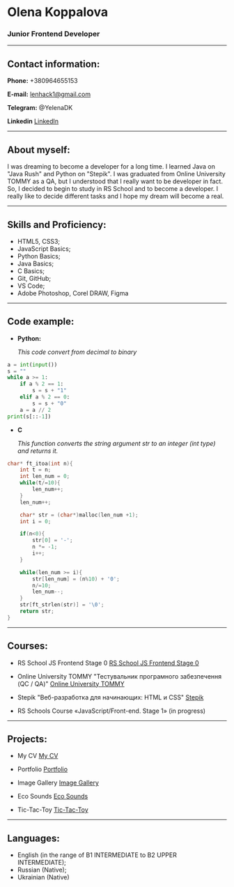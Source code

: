# Olena Koppalova

### Junior Frontend Developer

---

## Contact information:

**Phone:** +380964655153

**E-mail:** lenhack1@gmail.com

**Telegram:** @YelenaDK

**Linkedin** [LinkedIn](http://linkedin.com/in/елена-коппалова-8538a91b6)

---

## About myself:

I was dreaming to become a developer for a long time. I learned Java on "Java Rush" and Python on "Stepik". I was graduated from Online University TOMMY as a QA, but I understood that I really want to be developer in fact. So, I decided to begin to study in RS School and to become a developer. I really like to decide different tasks and I hope my dream will become a real.

---

## Skills and Proficiency:

- HTML5, CSS3;
- JavaScript Basics;
- Python Basics;
- Java Basics;
- C Basics;
- Git, GitHub;
- VS Code;
- Adobe Photoshop, Corel DRAW, Figma

---

## Code example:

- **Python:**

  _This code convert from decimal to binary_

```Python
a = int(input())
s = ""
while a >= 1:
    if a % 2 == 1:
        s = s + "1"
    elif a % 2 == 0:
        s = s + "0"
    a = a // 2
print(s[::-1])
```

- **C**

  _This function converts the string argument str to an integer (int type) and returns it._

```C
char* ft_itoa(int n){
    int t = n;
    int len_num = 0;
    while(t/=10){
        len_num++;
    }
    len_num++;

    char* str = (char*)malloc(len_num +1);
    int i = 0;

    if(n<0){
        str[0] = '-';
        n *= -1;
        i++;
    }

    while(len_num >= i){
        str[len_num] = (n%10) + '0';
        n/=10;
        len_num--;
    }
    str[ft_strlen(str)] = '\0';
    return str;
}
```

---

## Courses:

- RS School JS Frontend Stage 0 [RS School JS Frontend Stage 0](https://rs.school/)

- Online University TOMMY "Тестувальник програмного
  забезпечення (QC / QA)" [Online University TOMMY](https://www.tommyuniver.com)

- Stepik "Веб-разработка для начинающих: HTML и CSS" [Stepik](https://stepik.org/course/38218/syllabus)

- RS Schools Course «JavaScript/Front-end. Stage 1» (in progress)

---

## Projects:

- My CV [My CV](https://koppalova-olena-cv.netlify.app/)

- Portfolio [Portfolio](https://portfolio-part3-lenhack.netlify.app/)

- Image Gallery [Image Gallery](https://image-gallery-lenhack.netlify.app/)

- Eco Sounds [Eco Sounds](https://eco-sounds-lenhack.netlify.app)

- Tic-Tac-Toy [Tic-Tac-Toy](https://tic-tac-toe-lenhack.netlify.app/)

---

## Languages:

- English (in the range of B1 INTERMEDIATE to B2 UPPER INTERMEDIATE);
- Russian (Native);
- Ukrainian (Native)
